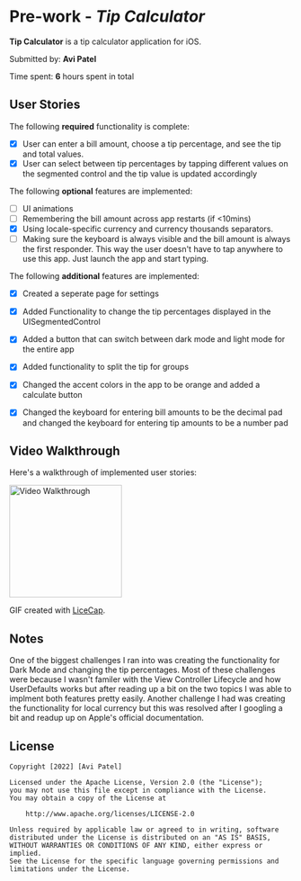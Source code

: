 # Pre-work - *Tip Calculator*

**Tip Calculator** is a tip calculator application for iOS.

Submitted by: **Avi Patel**

Time spent: **6** hours spent in total

## User Stories

The following **required** functionality is complete:

* [x] User can enter a bill amount, choose a tip percentage, and see the tip and total values.
* [x] User can select between tip percentages by tapping different values on the segmented control and the tip value is updated accordingly

The following **optional** features are implemented:

* [ ] UI animations
* [ ] Remembering the bill amount across app restarts (if <10mins)
* [x] Using locale-specific currency and currency thousands separators.
* [ ] Making sure the keyboard is always visible and the bill amount is always the first responder. This way the user doesn't have to tap anywhere to use this app. Just launch the app and start typing.

The following **additional** features are implemented:

- [x] Created a seperate page for settings 
- [x] Added Functionality to change the tip percentages displayed in the UISegmentedControl
- [x] Added a button that can switch between dark mode and light mode for the entire app
- [x] Added functionality to split the tip for groups
- [x] Changed the accent colors in the app to be orange and added a calculate button 
- [x] Changed the keyboard for entering bill amounts to be the decimal pad and changed the keyboard for entering tip amounts to be a number pad




## Video Walkthrough

Here's a walkthrough of implemented user stories:

<img src='tip-calc-recording.gif' title='Video Walkthrough' width='200px' alt='Video Walkthrough' />

GIF created with [LiceCap](http://www.cockos.com/licecap/).

## Notes

One of the biggest challenges I ran into was creating the functionality for Dark Mode and changing the tip percentages. Most of these challenges were because I wasn't familer with the View Controller Lifecycle and how UserDefaults works but after reading up a bit on the two topics I was able to implment both features pretty easily. Another challenge I had was creating the functionality for local currency but this was resolved after I googling a bit and readup up on Apple's official documentation.

## License

    Copyright [2022] [Avi Patel]

    Licensed under the Apache License, Version 2.0 (the "License");
    you may not use this file except in compliance with the License.
    You may obtain a copy of the License at

        http://www.apache.org/licenses/LICENSE-2.0

    Unless required by applicable law or agreed to in writing, software
    distributed under the License is distributed on an "AS IS" BASIS,
    WITHOUT WARRANTIES OR CONDITIONS OF ANY KIND, either express or implied.
    See the License for the specific language governing permissions and
    limitations under the License.